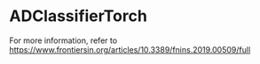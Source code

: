 # ADClassifierTorch
For more information, refer to https://www.frontiersin.org/articles/10.3389/fnins.2019.00509/full 
